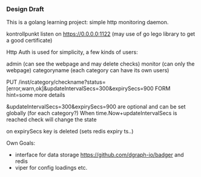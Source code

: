 ### Design Draft

This is a golang learning project: simple http monitoring daemon.

kontrollpunkt listen on https://0.0.0.0:1122 (may use of go lego library to get a good certificate)

Http Auth is used for simplicity, a few kinds of users:

admin (can see the webpage and may delete checks)
monitor (can only the webpage)
categoryname (each category can have its own users)

PUT /inst/category/checkname?status=[error,warn,ok]&updateIntervalSecs=300&expirySecs=900
FORM hint=some more details

&updateIntervalSecs=300&expirySecs=900 are optional and can be set globally (for each category?)
When time.Now+updateIntervalSecs is reached check will change the state

on expirySecs key is deleted (sets redis expiry ts..)

Own Goals:
* interface for data storage https://github.com/dgraph-io/badger and redis 
* viper for config loadings etc.